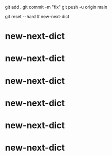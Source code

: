 git add .
git commit -m "fix"
git push -u origin main

git reset --hard # new-next-dict
# new-next-dict
# new-next-dict
# new-next-dict
# new-next-dict
# new-next-dict
# new-next-dict
